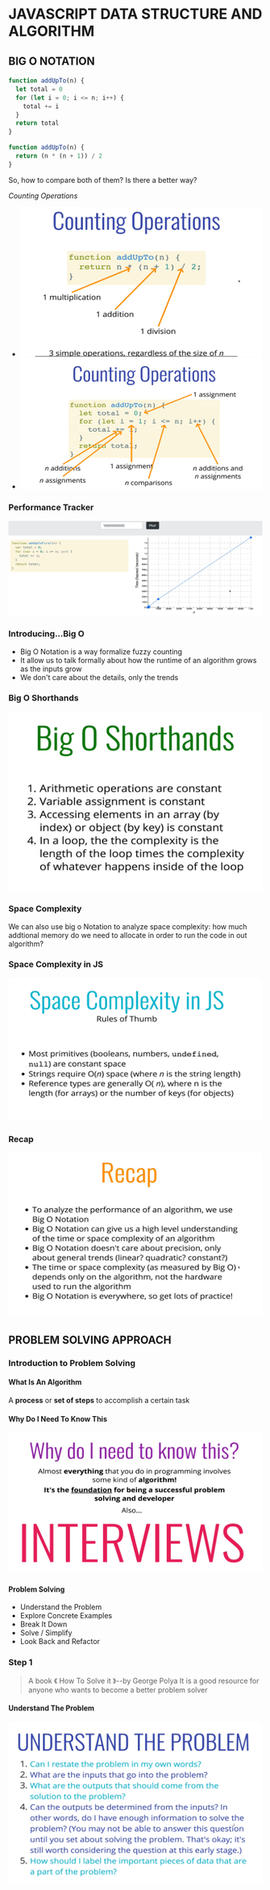 # JAVASCRIPT DATA STRUCTURE AND ALGORITHM

## BIG O NOTATION

```js
function addUpTo(n) {
  let total = 0
  for (let i = 0; i <= n; i++) {
    total += i
  }
  return total
}
```

```js
function addUpTo(n) {
  return (n * (n + 1)) / 2
}
```

So, how to compare both of them?
Is there a better way?

_Counting Operations_

- ![alt text](img/image-2.png)
- ![alt text](img/image-1.png)

### Performance Tracker

![alt text](image.png)

### Introducing...Big O

- Big O Notation is a way formalize fuzzy counting
- It allow us to talk formally about how the runtime of an algorithm grows as the inputs grow
- We don't care about the details, only the trends

### Big O Shorthands

![alt text](image-1.png)

### Space Complexity

We can also use big o Notation to analyze space complexity: how much addtional memory do we need to allocate in order to run the code in out algorithm?

### Space Complexity in JS

![alt text](image-2.png)

### Recap

![alt text](image-3.png)

## PROBLEM SOLVING APPROACH

### Introduction to Problem Solving

#### What Is An Algorithm

A **process** or **set of steps** to accomplish a certain task

#### Why Do I Need To Know This

![alt text](image-4.png)

#### Problem Solving

- Understand the Problem
- Explore Concrete Examples
- Break It Down
- Solve / Simplify
- Look Back and Refactor

### Step 1

> A book 《 How To Solve it 》--by George Polya
> It is a good resource for anyone who wants to become a better problem solver

#### Understand The Problem

![alt text](image-5.png)
